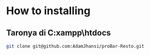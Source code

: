 # How to installing


## Taronya di C:xampp\htdocs
```sh
git clone git@github.com:AdamJhansi/proBar-Resto.git
```
